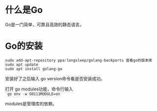 # 什么是Go
  Go是一门简单，可靠且高效的静态语言。

# Go的安装

```  
sudo add-apt-repository ppa:longsleep/golang-backports 查看go的版本库
sudo apt update
sudo apt install golang-go

```
安装好了之后输入 go version命令看是否安装成功。    

打开 go modules功能，命令行输入    
` go env -w GO111MODULE=on`    

modules是管理库的依赖。
